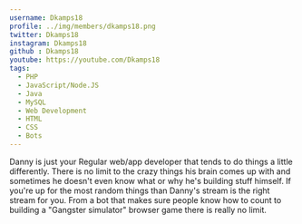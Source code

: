 ```yaml
---
username: Dkamps18
profile: ../img/members/dkamps18.png
twitter: Dkamps18
instagram: Dkamps18
github : Dkamps18
youtube: https://youtube.com/Dkamps18
tags:
  - PHP
  - JavaScript/Node.JS
  - Java
  - MySQL
  - Web Development
  - HTML
  - CSS
  - Bots
---
```


Danny is just your Regular web/app developer that tends to do things a little differently. There is no limit to the crazy things his brain comes up with and sometimes he doesn't even know what or why he's building stuff himself. If you're up for the most random things than Danny's stream is the right stream for you. From a bot that makes sure people know how to count to building a "Gangster simulator" browser game there is really no limit.